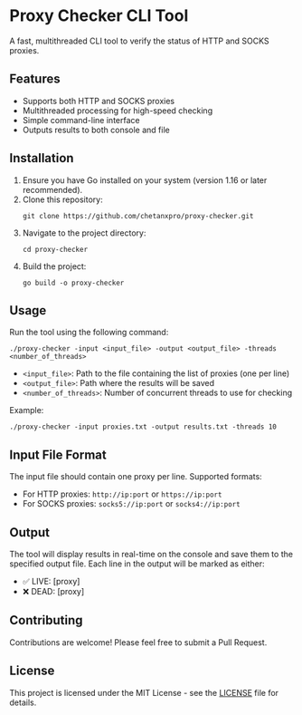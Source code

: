 # Proxy Checker CLI Tool

A fast, multithreaded CLI tool to verify the status of HTTP and SOCKS proxies.

## Features

- Supports both HTTP and SOCKS proxies
- Multithreaded processing for high-speed checking
- Simple command-line interface
- Outputs results to both console and file

## Installation

1. Ensure you have Go installed on your system (version 1.16 or later recommended).
2. Clone this repository:
   ```
   git clone https://github.com/chetanxpro/proxy-checker.git
   ```
3. Navigate to the project directory:
   ```
   cd proxy-checker
   ```
4. Build the project:
   ```
   go build -o proxy-checker
   ```

## Usage

Run the tool using the following command:

```
./proxy-checker -input <input_file> -output <output_file> -threads <number_of_threads>
```

- `<input_file>`: Path to the file containing the list of proxies (one per line)
- `<output_file>`: Path where the results will be saved
- `<number_of_threads>`: Number of concurrent threads to use for checking

Example:
```
./proxy-checker -input proxies.txt -output results.txt -threads 10
```

## Input File Format

The input file should contain one proxy per line. Supported formats:

- For HTTP proxies: `http://ip:port` or `https://ip:port`
- For SOCKS proxies: `socks5://ip:port` or `socks4://ip:port`

## Output

The tool will display results in real-time on the console and save them to the specified output file. Each line in the output will be marked as either:

- ✅ LIVE: [proxy]
- ❌ DEAD: [proxy]

## Contributing

Contributions are welcome! Please feel free to submit a Pull Request.

## License

This project is licensed under the MIT License - see the [LICENSE](LICENSE) file for details.
